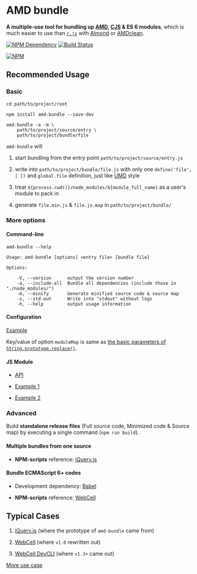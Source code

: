 # AMD bundle

**A multiple-use tool for bundling up [AMD][1], [CJS][2] & ES 6 modules**,
which is much easier to use than [`r.js`][3] with [Almond][4] or [AMDclean][5].

[![NPM Dependency](https://david-dm.org/TechQuery/AMD_bundle.js.svg)](https://david-dm.org/TechQuery/AMD_bundle.js)
[![Build Status](https://travis-ci.com/TechQuery/AMD_bundle.js.svg?branch=master)](https://travis-ci.com/TechQuery/AMD_bundle.js)

[![NPM](https://nodei.co/npm/amd-bundle.png?downloads=true&downloadRank=true&stars=true)](https://nodei.co/npm/amd-bundle/)



## Recommended Usage


### Basic

```Shell
cd path/to/project/root

npm install amd-bundle --save-dev

amd-bundle -a -m \
    path/to/project/source/entry \
    path/to/project/bundle/file
```

`amd-bundle` will

 1. start bundling from the entry point `path/to/project/source/entry.js`

 2. write into `path/to/project/bundle/file.js` with only one `define('file', [ ])` and `global.file` definition, just like [UMD][6] style

 3. treat `${process.cwd()}/node_modules/${module_full_name}` as a user's module to pack in

 4. generate `file.min.js` & `file.js.map` in `path/to/project/bundle/`


### More options

#### Command-line

`amd-bundle --help`

    Usage: amd-bundle [options] <entry file> [bundle file]

    Options:

        -V, --version      output the version number
        -a, --include-all  Bundle all dependencies (include those in "./node_modules/")
        -m, --minify       Generate minified source code & source map
        -s, --std-out      Write into "stdout" without logs
        -h, --help         output usage information

#### Configuration

[Example](https://github.com/TechQuery/AMD_bundle.js/blob/master/package.json#L67)

Key/value of option `moduleMap` is same as [the basic parameters of `String.prototype.replace()`][7].

#### JS Module

 - [API](https://tech-query.me/AMD_bundle.js/class/source/Package.js~Package.html#instance-method-bundle)

 - [Example 1](https://github.com/TechQuery/AMD_bundle.js/blob/master/source/index.js#L42)

 - [Example 2](https://github.com/EasyWebApp/DevCLI/blob/master/source/Component.js#L112)


### Advanced

Build **standalone release files** (Full source code, Minimized code & Source map) by executing a single command (`npm run build`).

#### Multiple bundles from one source

 - **NPM-scripts** reference: [iQuery.js](https://github.com/TechQuery/iQuery.js/blob/master/package.json#L26)

#### Bundle ECMAScript 6+ codes

 - Development dependency: [Babel](https://babeljs.io/)

 - **NPM-scripts** reference: [WebCell](https://github.com/EasyWebApp/WebCell/blob/master/package.json#L34)



## Typical Cases

 1. [iQuery.js](https://tech-query.me/iQuery.js/) (where the prototype of `amd-bundle` came from)

 2. [WebCell](https://web-cell.tk/) (where `v1.0` rewritten out)

 3. [WebCell DevCLI](https://web-cell.tk/DevCLI/) (where `v1.3+` came out)

[More use case](https://github.com/TechQuery/AMD_bundle.js/network/dependents)



  [1]: https://github.com/amdjs/amdjs-api/blob/master/AMD.md
  [2]: http://wiki.commonjs.org/wiki/Modules
  [3]: https://github.com/requirejs/r.js
  [4]: https://github.com/requirejs/almond
  [5]: https://github.com/gfranko/amdclean
  [6]: https://github.com/umdjs/umd
  [7]: https://developer.mozilla.org/en-US/docs/Web/JavaScript/Reference/Global_Objects/String/replace#Parameters
